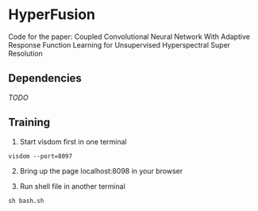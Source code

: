 # HyperFusion

Code for the paper: Coupled Convolutional Neural Network With Adaptive Response Function Learning for Unsupervised Hyperspectral Super Resolution

## Dependencies
*TODO*

## Training

1. Start visdom first in one terminal
```
visdom --port=8097
```

2. Bring up the page localhost:8098 in your browser

3. Run shell file in another terminal
```
sh bash.sh
```
